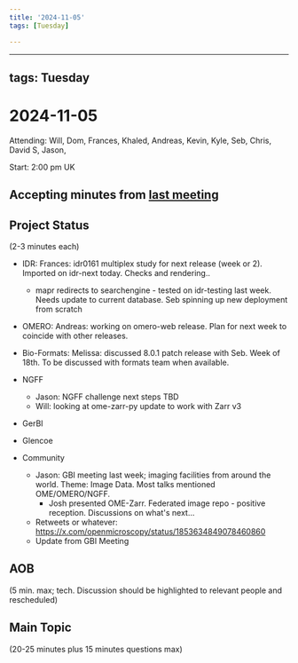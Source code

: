 ```yaml
---
title: '2024-11-05'
tags: [Tuesday]

---
```


---
tags: Tuesday
---

# 2024-11-05

Attending: Will, Dom, Frances, Khaled, Andreas, Kevin, Kyle, Seb, Chris, David S, Jason, 

Start: 2:00 pm UK

## Accepting minutes from [last meeting](https://hackmd.io/team/ome?nav=overview)

## Project Status

(2-3 minutes each)

- IDR: Frances: idr0161 multiplex study for next release (week or 2). Imported on idr-next today. Checks and rendering..
    - mapr redirects to searchengine - tested on idr-testing last week. Needs update to current database. Seb spinning up new deployment from scratch

- OMERO: Andreas: working on omero-web release. Plan for next week to coincide with other releases.

- Bio-Formats: Melissa: discussed 8.0.1 patch release with Seb. Week of 18th. To be discussed with formats team when available.

- NGFF
    - Jason: NGFF challenge next steps TBD
    - Will: looking at ome-zarr-py update to work with Zarr v3 

- GerBI

- Glencoe

- Community
    - Jason: GBI meeting last week; imaging facilities from around the world. Theme: Image Data. Most talks mentioned OME/OMERO/NGFF.
        - Josh presented OME-Zarr. Federated image repo - positive reception. Discussions on what's next...
    - Retweets or whatever: https://x.com/openmicroscopy/status/1853634849078460860
    - Update from GBI Meeting

## AOB

(5 min. max; tech. Discussion should be highlighted to relevant people and rescheduled)

## Main Topic

(20-25 minutes plus 15 minutes questions max)
